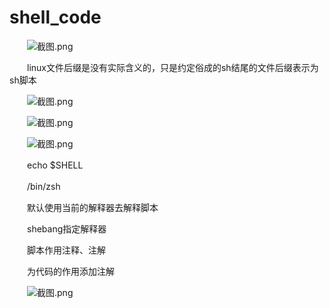 # shell_code

　　![截图.png](40%20-%20Obsidian/附件/Attachment/assets%206-zagger/image1-20230705220235-obbpdh6.png)

　　linux文件后缀是没有实际含义的，只是约定俗成的sh结尾的文件后缀表示为sh脚本

　　![截图.png](40%20-%20Obsidian/附件/Attachment/assets%206-zagger/image2-20230705220235-dytdcrd.png)

　　![截图.png](40%20-%20Obsidian/附件/Attachment/assets%206-zagger/image3-20230705220235-e2flkjd.png)

　　![截图.png](40%20-%20Obsidian/附件/Attachment/assets%206-zagger/image4-20230705220235-9gqacso.png)

　　echo \$SHELL

　　/bin/zsh

　　默认使用当前的解释器去解释脚本

　　shebang指定解释器

　　脚本作用注释、注解

　　为代码的作用添加注解

　　![截图.png](40%20-%20Obsidian/附件/Attachment/assets%206-zagger/image5-20230705220235-zjjdatn.png)
